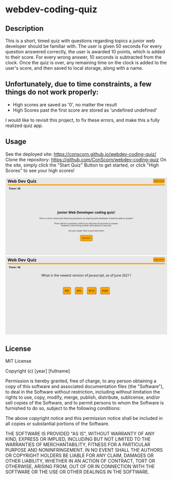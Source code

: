 # webdev-coding-quiz

## Description
This is a short, timed quiz with questions regarding topics a junior web developer should be familiar with. The user is given 50 seconds
For every question answered correctly, the user is awarded 10 points, which is added to their score.
For every wrong answer, 10 seconds is subtracted from the clock.
Once the quiz is over, any remaining time on the clock is added to the user's score, and then saved to local storage, along with a name.

## Unfortunately, due to time constraints, a few things do not work properly: 

- High scores are saved as '0', no matter the result
- High Scores past the first score are stored as 'undefined undefined'

I would like to revisit this project, to fix these errors, and make this a fully realized quiz app.

## Usage
See the deployed site: https://conscorn.github.io/webdev-coding-quiz/
Clone the repository: https://github.com/ConScorn/webdev-coding-quiz
On the site, simply click the "Start Quiz" Button to get started, or click "High Scores" to see your high scores!

![screenshot](assets/img/screenshot.PNG)
![screenshot](assets/img/screenshot2.PNG)

## License
MIT License

Copyright (c) [year] [fullname]

Permission is hereby granted, free of charge, to any person obtaining a copy
of this software and associated documentation files (the "Software"), to deal
in the Software without restriction, including without limitation the rights
to use, copy, modify, merge, publish, distribute, sublicense, and/or sell
copies of the Software, and to permit persons to whom the Software is
furnished to do so, subject to the following conditions:

The above copyright notice and this permission notice shall be included in all
copies or substantial portions of the Software.

THE SOFTWARE IS PROVIDED "AS IS", WITHOUT WARRANTY OF ANY KIND, EXPRESS OR
IMPLIED, INCLUDING BUT NOT LIMITED TO THE WARRANTIES OF MERCHANTABILITY,
FITNESS FOR A PARTICULAR PURPOSE AND NONINFRINGEMENT. IN NO EVENT SHALL THE
AUTHORS OR COPYRIGHT HOLDERS BE LIABLE FOR ANY CLAIM, DAMAGES OR OTHER
LIABILITY, WHETHER IN AN ACTION OF CONTRACT, TORT OR OTHERWISE, ARISING FROM,
OUT OF OR IN CONNECTION WITH THE SOFTWARE OR THE USE OR OTHER DEALINGS IN THE
SOFTWARE.
